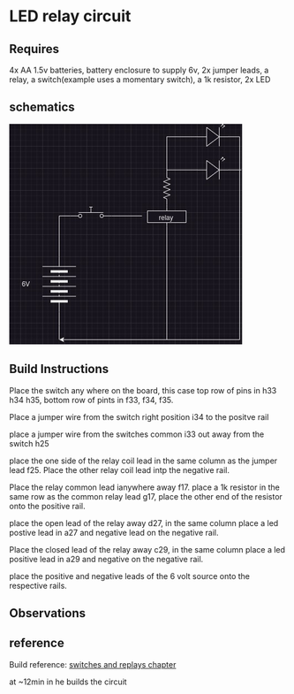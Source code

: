 # LED relay circuit

## Requires

4x AA 1.5v batteries, battery enclosure to supply 6v, 2x jumper leads, a relay, a switch(example uses a momentary switch), a 1k resistor, 2x LED

## schematics

![](./images/ledRelayschematic.jpg)

## Build Instructions

Place the switch any where on the board, this case top row of pins in h33 h34 h35, bottom row of pints in f33, f34, f35.

Place a jumper wire from the switch right position i34 to the positve rail

place a jumper wire from the switches common i33 out away from the switch h25

place the one side of the relay coil lead in the same column as the jumper lead f25. Place the other relay coil lead intp the negative rail.

Place the relay common lead ianywhere away f17. place a 1k resistor in the same row as the common relay lead g17, place the other end of the resistor onto the positive rail.

place the open lead of the relay away d27, in the same column place a led postive lead in a27 and negative lead on the negative rail.

Place the closed lead of the relay away c29, in the same column place a led positive lead in a29 and negative on the negative rail.

place the positive and negative leads of the 6 volt source onto the respective rails.

## Observations

## reference

Build reference: [switches and replays chapter](https://www.udemy.com/course/analog-electronics-robotics-learn-by-building/learn/lecture/4257990#overview)

at ~12min in he builds the circuit
